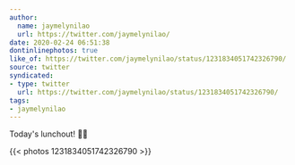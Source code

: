 ```yaml
---
author:
  name: jaymelynilao
  url: https://twitter.com/jaymelynilao/
date: 2020-02-24 06:51:38
dontinlinephotos: true
like_of: https://twitter.com/jaymelynilao/status/1231834051742326790/
source: twitter
syndicated:
- type: twitter
  url: https://twitter.com/jaymelynilao/status/1231834051742326790/
tags:
- jaymelynilao
---
```


Today's lunchout! 🙈🤣 

{{< photos 1231834051742326790 >}}